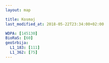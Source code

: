 ```yaml
---
layout: map

title: Kosmaj
last_modified_at: 2018-05-22T23:34:00+02:00

WDPA: [145130]
BioRaS: [60]
geoSrbija:
  L1_183: [111]
  L1_362: [75]
---
```

